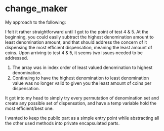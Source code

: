 # change_maker

My approach to the following:

I felt it rather straightforward until I got to the point of test 4 & 5.
At the beginning, you could easily subtract the highest denomination amount to least denomination amount, and that should address the concern of it dispensing the most efficient dispensation, meaning the least amount of coins.
Upon arriving to test 4 & 5, it seems two issues needed to be addressed.
1) The array was in index order of least valued denomination to highest denomination.
2) Continuing to have the highest denomination to least denomination value was no longer valid to given you the least amount of coins per dispensation.

It got into my head to simply try every permutation of denomination set and create any possible set of dispensation, and have a temp variable hold the most efficient/best one.

I wanted to keep the public part as a simple entry point while abstracting all the other used methods into private encapsulated parts.

